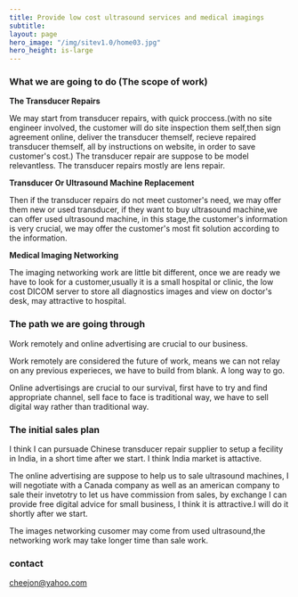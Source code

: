 ```yaml
---
title: Provide low cost ultrasound services and medical imagings
subtitle: 
layout: page
hero_image: "/img/sitev1.0/home03.jpg"
hero_height: is-large
---
```


### What we are going to do (The scope of work)

**The Transducer Repairs**

We may start from transducer repairs, with quick proccess.(with no site engineer involved, the customer will do site inspection them self,then sign agreement online, deliver the transducer themself, recieve repaired transducer themself, all by instructions on website, in order to save customer's cost.) The transducer repair are suppose to be model relevantless. The transducer repairs mostly are lens repair.

**Transducer Or Ultrasound Machine Replacement**

Then if the transducer repairs do not meet customer's need, we may offer them new or used transducer, if they want to buy ultrasound machine,we can offer used ultrasound machine, in this stage,the customer's information is very crucial, we may offer the customer's most fit solution according to the information.

**Medical Imaging Networking**

The imaging networking work are little bit different, once we are ready we have to look for a customer,usually it is a small hospital or clinic, the low cost DICOM server to store all diagnostics images and view on doctor's desk, may attractive to hospital.

### The path we are going through

Work remotely and online advertising are crucial to our business.

Work remotely are considered the future of work, means we can not relay on any previous experieces, we have to build from blank. A long way to go.

Online advertisings are crucial to our survival, first have to try and find appropriate channel, sell face to face is traditional way, we have to sell digital way rather than traditional way.

### The initial sales plan

I think I can pursuade Chinese transducer repair supplier to setup a fecility in India, in a short time after we start. I think India market is attactive.

The online advertising are suppose to help us to sale ultrasound machines, I will negotiate with a Canada company as well as an american company to sale their invetotry to let us have commission from sales, by exchange I can provide free digital advice for small business, I think it is attractive.I will do it shortly after we start.

The images networking cusomer may come from used ultrasound,the networking work may take longer time than sale work.

### contact

cheejon@yahoo.com
